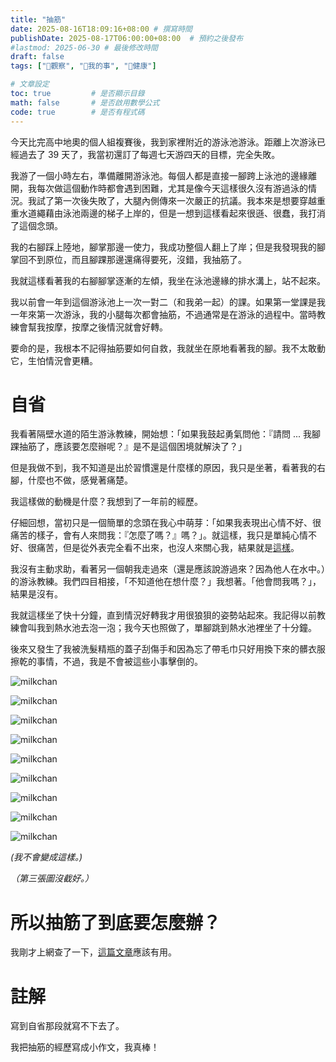 ```yaml
---
title: "抽筋"
date: 2025-08-16T18:09:16+08:00 # 撰寫時間
publishDate: 2025-08-17T06:00:00+08:00  # 預約之後發布
#lastmod: 2025-06-30 # 最後修改時間
draft: false
tags: ["🤔觀察", "🐧我的事", "💪健康"]

# 文章設定
toc: true         # 是否顯示目錄
math: false       # 是否啟用數學公式
code: true        # 是否有程式碼
---
```


今天比完高中地奧的個人組複賽後，我到家裡附近的游泳池游泳。距離上次游泳已經過去了 39 天了，我當初還訂了每週七天游四天的目標，完全失敗。

我游了一個小時左右，準備離開游泳池。每個人都是直接一腳跨上泳池的邊緣離開，我每次做這個動作時都會遇到困難，尤其是像今天這樣很久沒有游過泳的情況。我試了第一次後失敗了，大腿內側傳來一次嚴正的抗議。我本來是想要穿越重重水道繩藉由泳池兩邊的梯子上岸的，但是一想到這樣看起來很遜、很蠢，我打消了這個念頭。

我的右腳踩上陸地，腳掌那邊一使力，我成功整個人翻上了岸；但是我發現我的腳掌回不到原位，而且腳踝那邊還痛得要死，沒錯，我抽筋了。

我就這樣看著我的右腳腳掌逐漸的左傾，我坐在泳池邊緣的排水溝上，站不起來。

我以前會一年到這個游泳池上一次一對二（和我弟一起）的課。如果第一堂課是我一年來第一次游泳，我的小腿每次都會抽筋，不過通常是在游泳的過程中。當時教練會幫我按摩，按摩之後情況就會好轉。

要命的是，我根本不記得抽筋要如何自救，我就坐在原地看著我的腳。我不太敢動它，生怕情況會更糟。

# 自省

我看著隔壁水道的陌生游泳教練，開始想：「如果我鼓起勇氣問他：『請問 ... 我腳踝抽筋了，應該要怎麼辦呢？』是不是這個困境就解決了？」

但是我做不到，我不知道是出於習慣還是什麼樣的原因，我只是坐著，看著我的右腳，什麼也不做，感覺著痛楚。

我這樣做的動機是什麼？我想到了一年前的經歷。

仔細回想，當初只是一個簡單的念頭在我心中萌芽：「如果我表現出心情不好、很痛苦的樣子，會有人來問我：『怎麼了嗎？』嗎？」。就這樣，我只是單純心情不好、很痛苦，但是從外表完全看不出來，也沒人來關心我，結果就是[這樣]()。

我沒有主動求助，看著另一個朝我走過來（還是應該說游過來？因為他人在水中。）的游泳教練。我們四目相接，「不知道他在想什麼？」我想著。「他會問我嗎？」，結果是沒有。

我就這樣坐了快十分鐘，直到情況好轉我才用很狼狽的姿勢站起來。我記得以前教練會叫我到熱水池去泡一泡；我今天也照做了，單腳跳到熱水池裡坐了十分鐘。

後來又發生了我被洗髮精瓶的蓋子刮傷手和因為忘了帶毛巾只好用換下來的髒衣服擦乾的事情，不過，我是不會被這些小事擊倒的。

![milkchan](images/milk1.jpg)

![milkchan](images/milk2.jpg)

![milkchan](images/milk3.jpg)

![milkchan](images/milk4.jpg)

![milkchan](images/milk5.jpg)

![milkchan](images/milk6.jpg)

![milkchan](images/milk7.jpg)

![milkchan](images/milk8.jpg)

![milkchan](images/milk9.jpg)

_(我不會變成這樣。)_

_（第三張圖沒截好。）_

# 所以抽筋了到底要怎麼辦？

我剛才上網查了一下，[這篇文章](https://www.wikihow.com/Deal-with-Foot-Cramps)應該有用。

# 註解

寫到自省那段就寫不下去了。

我把抽筋的經歷寫成小作文，我真棒！